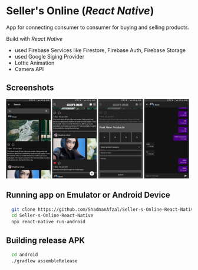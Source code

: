 # Seller's Online (*React Native*)

App for connecting consumer to consumer for buying and selling products.

Build with *React Native*
- used Firebase Services like Firestore, Firebase Auth, Firebase Storage
- used Google Siging Provider
- Lottie Animation
- Camera API



## Screenshots
<p float="left">
<img src="https://github.com/ShadmanAfzal/Seller-s-Online-React-Native-/blob/main/Screenshot/Screenshot.png" width="24%"/>
<img src="https://github.com/ShadmanAfzal/Seller-s-Online-React-Native-/blob/main/Screenshot/Screenshot1.png" width="24%"/>
<img src="https://github.com/ShadmanAfzal/Seller-s-Online-React-Native-/blob/main/Screenshot/Screenshot2.png" width="24%"/>
<img src="https://github.com/ShadmanAfzal/Seller-s-Online-React-Native-/blob/main/Screenshot/Screenshot3.png" width="24%"/>
</p>
  

## Running app on Emulator or Android Device 

```bash
  git clone https://github.com/ShadmanAfzal/Seller-s-Online-React-Native-.git
  cd Seller-s-Online-React-Native
  npx react-native run-android
```


## Building release APK 

```bash
  cd android
  ./gradlew assembleRelease
```
    

